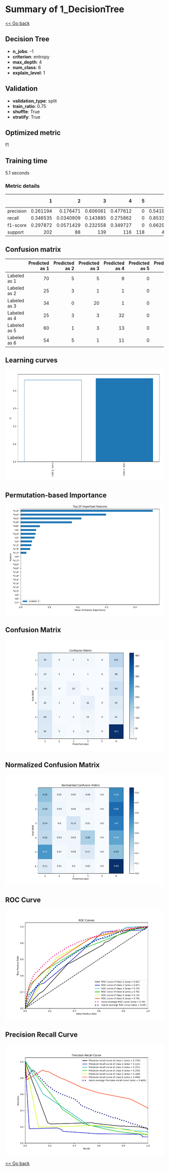 # Summary of 1_DecisionTree

[<< Go back](../README.md)


## Decision Tree
- **n_jobs**: -1
- **criterion**: entropy
- **max_depth**: 4
- **num_class**: 6
- **explain_level**: 1

## Validation
 - **validation_type**: split
 - **train_ratio**: 0.75
 - **shuffle**: True
 - **stratify**: True

## Optimized metric
f1

## Training time

5.1 seconds

### Metric details
|           |          1 |          2 |          3 |          4 |   5 |          6 |   accuracy |   macro avg |   weighted avg |   logloss |
|:----------|-----------:|-----------:|-----------:|-----------:|----:|-----------:|-----------:|------------:|---------------:|----------:|
| precision |   0.261194 |  0.176471  |   0.606061 |   0.477612 |   0 |   0.541995 |    0.46905 |    0.343889 |       0.409993 |   1.48973 |
| recall    |   0.346535 |  0.0340909 |   0.143885 |   0.275862 |   0 |   0.853306 |    0.46905 |    0.275613 |       0.46905  |   1.48973 |
| f1-score  |   0.297872 |  0.0571429 |   0.232558 |   0.349727 |   0 |   0.662921 |    0.46905 |    0.266704 |       0.400128 |   1.48973 |
| support   | 202        | 88         | 139        | 116        | 118 | 484        |    0.46905 | 1147        |    1147        |   1.48973 |


## Confusion matrix
|              |   Predicted as 1 |   Predicted as 2 |   Predicted as 3 |   Predicted as 4 |   Predicted as 5 |   Predicted as 6 |
|:-------------|-----------------:|-----------------:|-----------------:|-----------------:|-----------------:|-----------------:|
| Labeled as 1 |               70 |                5 |                5 |                9 |                0 |              113 |
| Labeled as 2 |               25 |                3 |                1 |                1 |                0 |               58 |
| Labeled as 3 |               34 |                0 |               20 |                1 |                0 |               84 |
| Labeled as 4 |               25 |                3 |                3 |               32 |                0 |               53 |
| Labeled as 5 |               60 |                1 |                3 |               13 |                0 |               41 |
| Labeled as 6 |               54 |                5 |                1 |               11 |                0 |              413 |

## Learning curves
![Learning curves](learning_curves.png)

## Permutation-based Importance
![Permutation-based Importance](permutation_importance.png)
## Confusion Matrix

![Confusion Matrix](confusion_matrix.png)


## Normalized Confusion Matrix

![Normalized Confusion Matrix](confusion_matrix_normalized.png)


## ROC Curve

![ROC Curve](roc_curve.png)


## Precision Recall Curve

![Precision Recall Curve](precision_recall_curve.png)



[<< Go back](../README.md)
